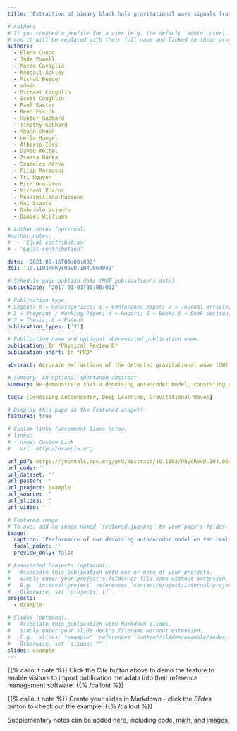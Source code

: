```yaml
---
title: 'Extraction of binary black hole gravitational wave signals from detector data using deep learning'

# Authors
# If you created a profile for a user (e.g. the default `admin` user), write the username (folder name) here
# and it will be replaced with their full name and linked to their profile.
authors:
  - Elena Cuoco
  - Jade Powell
  - Marco Cavaglià
  - Kendall Ackley
  - Michał Bejger
  - admin
  - Michael Coughlin
  - Scott Coughlin
  - Paul Easter
  - Reed Essick
  - Hunter Gabbard
  - Timothy Gebhard
  - Shaon Ghosh
  - Leïla Haegel
  - Alberto Iess
  - David Keitel
  - Zsuzsa Márka
  - Szabolcs Márka
  - Filip Morawski
  - Tri Nguyen
  - Rich Ormiston
  - Michael Pürrer
  - Massimiliano Razzano
  - Kai Staats
  - Gabriele Vajente
  - Daniel Williams

# Author notes (optional)
#author_notes:
#  - 'Equal contribution'
# - 'Equal contribution'

date: '2021-09-16T00:00:00Z'
doi: '10.1103/PhysRevD.104.064046'

# Schedule page publish date (NOT publication's date).
publishDate: '2017-01-01T00:00:00Z'

# Publication type.
# Legend: 0 = Uncategorized; 1 = Conference paper; 2 = Journal article;
# 3 = Preprint / Working Paper; 4 = Report; 5 = Book; 6 = Book section;
# 7 = Thesis; 8 = Patent
publication_types: ['2']

# Publication name and optional abbreviated publication name.
publication: In *Physical Review D*
publication_short: In *PRD*

abstract: Accurate extractions of the detected gravitational wave (GW) signal waveforms are essential to validate a detection and to probe the astrophysics behind the sources producing the GWs. This however could be difficult in realistic scenarios where the signals detected by existing GW detectors could be contaminated with nonstationary and non-Gaussian noise. While the performance of existing waveform extraction methods are optimal, they are not fast enough for online application, which is important for multimessenger astronomy. In this paper, we demonstrate that a deep learning architecture consisting of convolutional neural network and bidirectional long short-term memory components can be used to extract binary black hole (BBH) GW waveforms from realistic noise in a few milliseconds. We have tested our network systematically on injected GW signals, with component masses uniformly distributed in the range of 10 to 80 solar mass, on Gaussian noise and Laser Interferometer Gravitational Wave Observatory (LIGO) detector noise. We find that our model can extract GW waveforms with overlaps of more than 0.95 with pure numerical relativity templates for signals with signal-to-noise ratio greater than six and is also robust against interfering “glitches”. We then apply our model to all ten detected BBH events from LIGO-Virgo’s first (O1) and second (O2) observation runs, obtaining ≥ 0.97 overlaps for all ten extracted BBH waveforms with the corresponding pure templates. We discuss the implication of our result and its future applications to GW localization and mass estimation.

# Summary. An optional shortened abstract.
summary: We demonstrate that a denoising autencoder model, consisting of a CNN encoder and a LSTM decoder can be used to extract binary black hole gravitational wave signals from Gaussian and real LIGO noise with high fidelity.

tags: [Denoising Autoencoder, Deep Learning, Gravitational Waves] 

# Display this page in the Featured widget?
featured: true

# Custom links (uncomment lines below)
# links:
# - name: Custom Link
#   url: http://example.org

url_pdf: https://journals.aps.org/prd/abstract/10.1103/PhysRevD.104.064046p
url_code: ''
url_dataset: ''
url_poster: ''
url_project: example
url_source: ''
url_slides: ''
url_video: ''

# Featured image
# To use, add an image named `featured.jpg/png` to your page's folder.
image:
  caption: 'Performance of our denoising autoencoder model on ten real binary black hole events detected by LIGO.'
  focal_point: ''
  preview_only: false

# Associated Projects (optional).
#   Associate this publication with one or more of your projects.
#   Simply enter your project's folder or file name without extension.
#   E.g. `internal-project` references `content/project/internal-project/index.md`.
#   Otherwise, set `projects: []`.
projects:
  - example

# Slides (optional).
#   Associate this publication with Markdown slides.
#   Simply enter your slide deck's filename without extension.
#   E.g. `slides: "example"` references `content/slides/example/index.md`.
#   Otherwise, set `slides: ""`.
slides: example
---
```


{{% callout note %}}
Click the _Cite_ button above to demo the feature to enable visitors to import publication metadata into their reference management software.
{{% /callout %}}

{{% callout note %}}
Create your slides in Markdown - click the _Slides_ button to check out the example.
{{% /callout %}}

Supplementary notes can be added here, including [code, math, and images](https://wowchemy.com/docs/writing-markdown-latex/).

